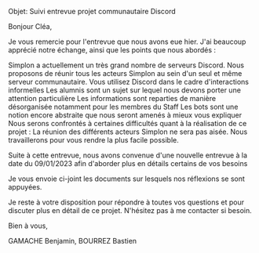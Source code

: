 Objet: Suivi entrevue projet communautaire Discord

Bonjour Cléa,

Je vous remercie pour l'entrevue que nous avons eue hier. J'ai beaucoup apprécié notre échange,
ainsi que les points que nous abordés : 

Simplon a actuellement un très grand nombre de serveurs Discord.
Nous proposons de réunir tous les acteurs Simplon au sein d'un seul et même serveur communautaire.
Vous utilisez Discord dans le cadre d'interactions informelles
Les alumnis sont un sujet sur lequel nous devons porter une attention particulière
Les informations sont reparties de manière désorganisée notamment pour les membres du Staff
Les bots sont une notion encore abstraite que nous seront amenés à mieux vous expliquer
Nous serons confrontés à certaines difficultés quant à la réalisation de ce projet : 
La réunion des différents acteurs Simplon ne sera pas aisée.
Nous travaillerons pour vous rendre la plus facile possible.

Suite à cette entrevue, nous avons convenue d'une nouvelle entrevue à la date du 09/01/2023 afin
d'aborder plus en détails certains de vos besoins 

Je vous envoie ci-joint les documents sur lesquels nos réflexions se sont appuyées.

Je reste à votre disposition pour répondre à toutes vos questions et pour discuter plus en détail de ce projet. N'hésitez pas à me contacter si besoin.

Bien à vous, 

GAMACHE Benjamin, BOURREZ Bastien